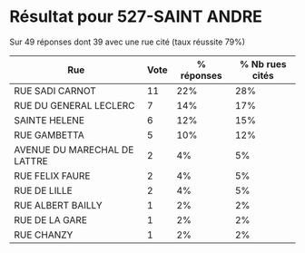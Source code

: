 # Résultat pour 527-SAINT ANDRE

Sur 49 réponses dont 39 avec une rue cité (taux réussite 79%)

| Rue | Vote | % réponses | % Nb rues cités|
|-----|------|------------|----------------|
| RUE SADI CARNOT | 11 | 22% | 28%|
| RUE DU GENERAL LECLERC | 7 | 14% | 17%|
| SAINTE HELENE | 6 | 12% | 15%|
| RUE GAMBETTA | 5 | 10% | 12%|
| AVENUE DU MARECHAL DE LATTRE | 2 | 4% | 5%|
| RUE FELIX FAURE | 2 | 4% | 5%|
| RUE DE LILLE | 2 | 4% | 5%|
| RUE ALBERT BAILLY | 1 | 2% | 2%|
| RUE DE LA GARE | 1 | 2% | 2%|
| RUE CHANZY | 1 | 2% | 2%|

